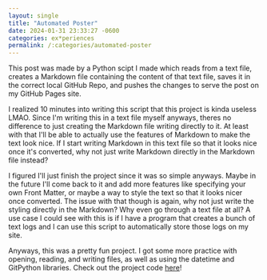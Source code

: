 ```yaml
---
layout: single
title: "Automated Poster"
date: 2024-01-31 23:33:27 -0600
categories: ex*periences
permalink: /:categories/automated-poster
---
```

This post was made by a Python scipt I made which reads from a text file, creates a Markdown file containing the content of that text file, saves it in the correct local GitHub Repo, and pushes the changes to serve the post on my GitHub Pages site.

I realized 10 minutes into writing this script that this project is kinda useless LMAO. Since I'm writing this in a text file myself anyways, theres no difference to just creating the Markdown file writing directly to it. At least with that I'll be able to actually use the features of Markdown to make the text look nice. If I start writing Markdown in this text file so that it looks nice once it's converted, why not just write Markdown directly in the Markdown file instead?

I figured I'll just finish the project since it was so simple anyways. Maybe in the future I'll come back to it and add more features like specifying your own Front Matter, or maybe a way to style the text so that it looks nicer once converted. The issue with that though is again, why not just write the styling directly in the Markdown? Why even go through a text file at all? A use case I could see with this is if I have a program that creates a bunch of text logs and I can use this script to automatically store those logs on my site.

Anyways, this was a pretty fun project. I got some more practice with opening, reading, and writing files, as well as using the datetime and GitPython libraries. Check out the project code [here][code]!

[code]: https://github.com/eliesercapillar/Jekyll-Static-Site-Auto-Updator
